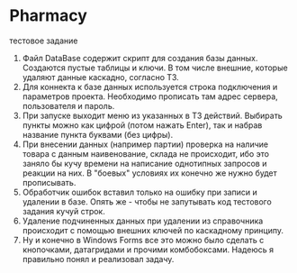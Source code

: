 # Pharmacy
тестовое задание
1. Файл DataBase содержит скрипт для создания базы данных. Создаются пустые таблицы и ключи. В том числе внешние, которые удаляют данные каскадно, согласно ТЗ.
2. Для коннекта к базе данных используется строка подключения и параметров проекта. Необходимо прописать там адрес сервера, пользователя и пароль.
3. При запуске выходит меню из указанных в ТЗ действий. Выбирать пункты можно как цифрой (потом нажать Enter), так и набрав название пункта буквами (без цифры).
4. При внесении данных (например партии) проверка на наличие товара с данным наивенование, склада не происходит, ибо это заняло бы кучу времени на написание
   однотипных запросов и реакции на них. В "боевых" условиях их конечно же нужно будет прописывать.
5. Обработчик ошибок вставил только на ошибку при записи и удалении в базе. Опять же - чтобы не запутывать код тестового задания кучуй строк.
6. Удаление подчиненных данных при удалении из справочника происходит с помощью внешних ключей по каскадному принципу.
7. Ну и конечно в Windows Forms все это можно было сделать с кнопочками, датагридами и прочими комбобоксами. Надеюсь я правильно понял и реализовал задачу.
